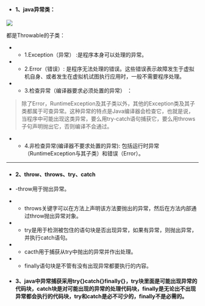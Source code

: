 - #### 1、java异常类：

![](https://gitee.com/sysker/picBed/raw/master/images/Throwable.png)

都是Throwable的子类： 

- - 1.Exception（异常） :是程序本身可以处理的异常。 

- - 2.Error（错误）: 是程序无法处理的错误。这些错误表示故障发生于虚拟机自身、或者发生在虚拟机试图执行应用时，一般不需要程序处理。

- - 3.检查异常（编译器要求必须处置的异常） ：  
 > 除了Error，RuntimeException及其子类以外，其他的Exception类及其子类都属于可查异常。这种异常的特点是Java编译器会检查它，也就是说，当程序中可能出现这类异常，要么用try-catch语句捕获它，要么用throws子句声明抛出它，否则编译不会通过。

- - 4.非检查异常(编译器不要求处置的异常): 包括运行时异常（RuntimeException与其子类）和错误（Error）。

---

- #### 2、throw、throws、try、catch
- -throw用于抛出异常。
- - throws关键字可以在方法上声明该方法要抛出的异常，然后在方法内部通过throw抛出异常对象。
- - try是用于检测被包住的语句块是否出现异常，如果有异常，则抛出异常，并执行catch语句。
- - cacth用于捕获从try中抛出的异常并作出处理。
- - finally语句块是不管有没有出现异常都要执行的内容。

- #### 3、java中异常捕获采用try{}catch{}finally{}，try块里面是可能出现异常的代码块，catch块是对可能出现的异常的处理代码块，finally是无论出不出现异常都会执行的代码块，try和catch是必不可少的，finally不是必需的。 